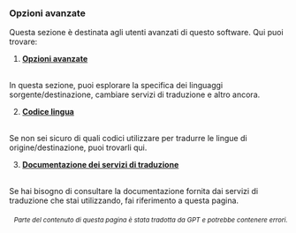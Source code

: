 ### Opzioni avanzate

Questa sezione è destinata agli utenti avanzati di questo software. Qui puoi trovare:

1. [**Opzioni avanzate**](./advanced.md)
<br>
In questa sezione, puoi esplorare la specifica dei linguaggi sorgente/destinazione, cambiare servizi di traduzione e altro ancora.

2. [**Codice lingua**](./Language-Codes.md)
<br>
Se non sei sicuro di quali codici utilizzare per tradurre le lingue di origine/destinazione, puoi trovarli qui.

3. [**Documentazione dei servizi di traduzione**](./Documentazione-dei-servizi-di-traduzione.md)
<br>
Se hai bisogno di consultare la documentazione fornita dai servizi di traduzione che stai utilizzando, fai riferimento a questa pagina.

<div align="right"> 
<h6><small>Parte del contenuto di questa pagina è stata tradotta da GPT e potrebbe contenere errori.</small></h6>